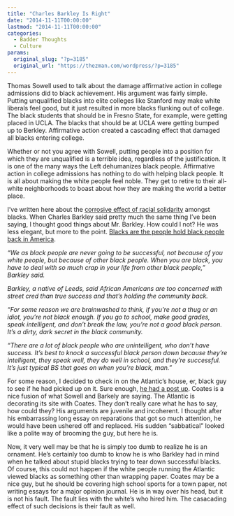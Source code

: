 ```yaml
---
title: "Charles Barkley Is Right"
date: "2014-11-11T00:00:00"
lastmod: "2014-11-11T00:00:00"
categories:
  - Badder Thoughts
  - Culture
params:
  original_slug: "?p=3185"
  original_url: "https://thezman.com/wordpress/?p=3185"
---
```


Thomas Sowell used to talk about the damage affirmative action in
college admissions did to black achievement. His argument was fairly
simple. Putting unqualified blacks into elite colleges like Stanford may
make white liberals feel good, but it just resulted in more blacks
flunking out of college. The black students that should be in Fresno
State, for example, were getting placed in UCLA. The blacks that should
be at UCLA were getting bumped up to Berkley. Affirmative action created
a cascading effect that damaged all blacks entering college.

Whether or not you agree with Sowell, putting people into a position for
which they are unqualified is a terrible idea, regardless of the
justification. It is one of the many ways the Left dehumanizes black
people. Affirmative action in college admissions has nothing to do with
helping black people. It is all about making the white people feel
noble. They get to retire to their all-white neighborhoods to boast
about how they are making the world a better place.

I’ve written here about the
<a href="http://thezman.com/wordpress/?p=3093" rel="noopener"
target="_blank">corrosive effect of racial solidarity</a> amongst
blacks. When Charles Barkley said pretty much the same thing I’ve been
saying, I thought good things about Mr. Barkley. How could I not? He was
less elegant, but more to the point. <a
href="http://www.al.com/news/index.ssf/2014/10/unintelligent_blacks_brainwash.html"
rel="noopener" target="_blank">Blacks are the people hold black people
back in America</a>.

*“We as black people are never going to be successful, not because of
you white people, but because of other black people. When you are black,
you have to deal with so much crap in your life from other black
people,” Barkley said.*

*Barkley, a native of Leeds, said African Americans are too concerned
with street cred than true success and that’s holding the community
back.*

*“For some reason we are brainwashed to think, if you’re not a thug or
an idiot, you’re not black enough. If you go to school, make good
grades, speak intelligent, and don’t break the law, you’re not a good
black person. It’s a dirty, dark secret in the black community.*

*“There are a lot of black people who are unintelligent, who don’t have
success. It’s best to knock a successful black person down because
they’re intelligent, they speak well, they do well in school, and
they’re successful. It’s just typical BS that goes on when you’re black,
man.”*

For some reason, I decided to check in on the Atlantic’s house, er,
black guy to see if he had picked up on it. Sure enough, <a
href="http://www.theatlantic.com/national/archive/2014/10/charles-barkley-and-the-plague-of-unintelligent-blacks/382022/"
rel="noopener" target="_blank">he had a post up</a>. Coates is a nice
fusion of what Sowell and Barkely are saying. The Atlantic is decorating
its site with Coates. They don’t really care what he has to say, how
could they? His arguments are juvenile and incoherent. I thought after
his embarrassing long essay on reparations that got so much attention,
he would have been ushered off and replaced. His sudden “sabbatical”
looked like a polite way of brooming the guy, but here he is.

Now, it very well may be that he is simply too dumb to realize he is an
ornament. He’s certainly too dumb to know he is who Barkley had in mind
when he talked about stupid blacks trying to tear down successful
blacks. Of course, this could not happen if the white people running the
Atlantic viewed blacks as something other than wrapping paper. Coates
may be a nice guy, but he should be covering high school sports for a
town paper, not writing essays for a major opinion journal. He is in way
over his head, but it is not his fault. The fault lies with the white’s
who hired him. The casacading effect of such decisions is their fault as
well.
